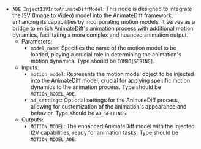 - `ADE_InjectI2VIntoAnimateDiffModel`: This node is designed to integrate the I2V (Image to Video) model into the AnimateDiff framework, enhancing its capabilities by incorporating motion models. It serves as a bridge to enrich AnimateDiff's animation process with additional motion dynamics, facilitating a more complex and nuanced animation output.
    - Parameters:
        - `model_name`: Specifies the name of the motion model to be loaded, playing a crucial role in determining the animation's motion dynamics. Type should be `COMBO[STRING]`.
    - Inputs:
        - `motion_model`: Represents the motion model object to be injected into the AnimateDiff model, crucial for applying specific motion dynamics to the animation process. Type should be `MOTION_MODEL_ADE`.
        - `ad_settings`: Optional settings for the AnimateDiff process, allowing for customization of the animation's appearance and behavior. Type should be `AD_SETTINGS`.
    - Outputs:
        - `MOTION_MODEL`: The enhanced AnimateDiff model with the injected I2V capabilities, ready for animation tasks. Type should be `MOTION_MODEL_ADE`.
